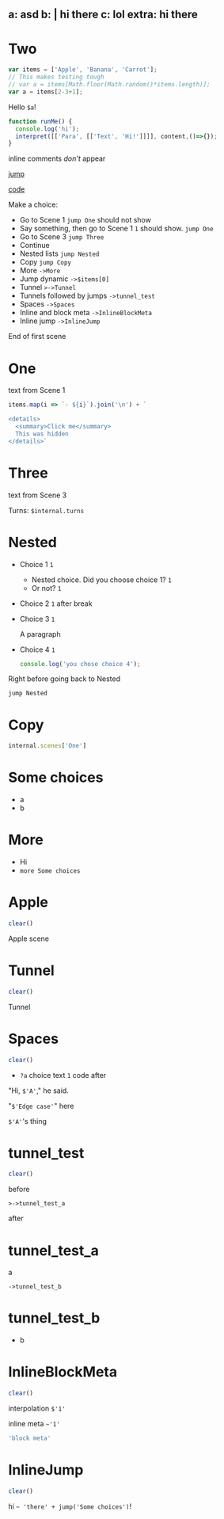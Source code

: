 a: asd
b: |
  hi
  there
c: lol
extra: hi there
---

# Two

```js
var items = ['Apple', 'Banana', 'Carrot'];
// This makes testing tough
// var a = items[Math.floor(Math.random()*items.length)];
var a = items[2-3+1];
```

Hello `$a`!

```js
function runMe() {
  console.log('hi');
  interpret([['Para', [['Text', 'Hi!']]]], content,()=>{});
}
```

<!-- block comments don't appear -->

inline comments <i>don't</i> appear <!-- comment -->

[jump](#One)

[code](!runMe)

Make a choice:

- Go to Scene 1 `jump One` should not show
- Say something, then go to Scene 1 `1` should show. `jump One`
- Go to Scene 3 `jump Three`
- Continue
- Nested lists `jump Nested`
- Copy `jump Copy`
- More `->More`
- Jump dynamic `->$items[0]`
- Tunnel `>->Tunnel`
- Tunnels followed by jumps `->tunnel_test`
- Spaces `->Spaces`
- Inline and block meta `->InlineBlockMeta`
- Inline jump `->InlineJump`

End of first scene

# One

text from Scene 1

```js meta
items.map(i => `- ${i}`).join('\n') + `

<details>
  <summary>Click me</summary>
  This was hidden
</details>`
```

# Three

text from Scene 3

Turns: `$internal.turns`

# Nested

- Choice 1 `1`
    - Nested choice. Did you choose choice 1? `1`
    - Or not? `1`
- Choice 2 `1` after
    break
- Choice 3 `1`

    A paragraph
- Choice 4 `1`

    ```js
    console.log('you chose choice 4');
    ```

Right before going back to Nested

`jump Nested`

# Copy

```js ~
internal.scenes['One']
```

# Some choices

- a
- b

# More

- Hi
- `more Some choices`

# Apple

```js
clear()
```

Apple scene

# Tunnel

```js
clear()
```

Tunnel

# Spaces

```js
clear()
```

- `?a` choice text `1` code after

"Hi, `$'A'`," he said.

"`$'Edge case'`" here

`$'A'`'s thing

# tunnel_test

```js
clear()
```

before

`>->tunnel_test_a`

after

# tunnel_test_a

a

`->tunnel_test_b`

# tunnel_test_b

- b

# InlineBlockMeta

```js
clear()
```

interpolation `$'1'`

inline meta `~'1'`

```js ~
'block meta'
```

# InlineJump

```js
clear()
```

hi `~ 'there' + jump('Some choices')`!

<!-- edge case: instructions before the jump disappear -->